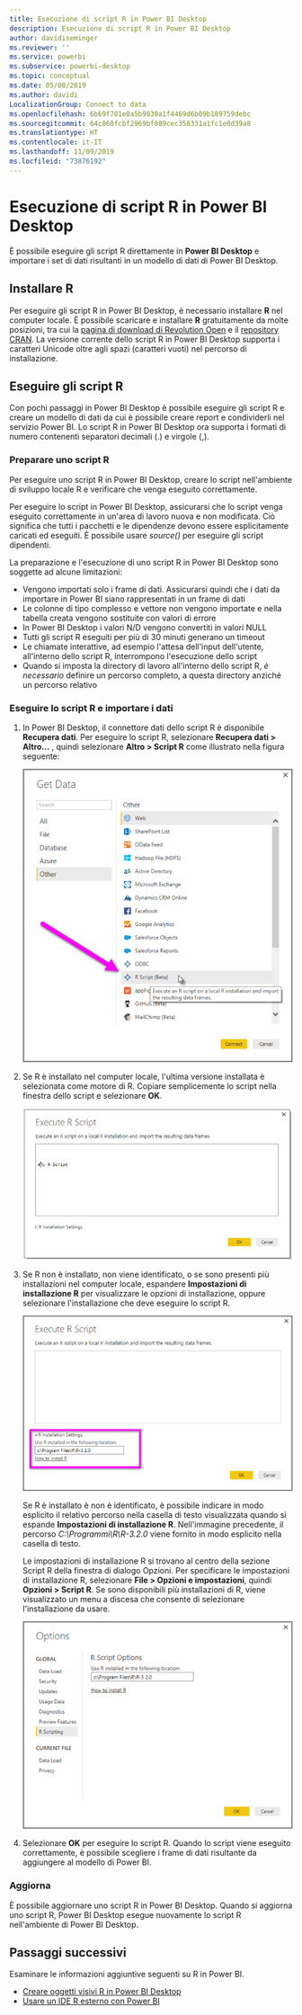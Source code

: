 ```yaml
---
title: Esecuzione di script R in Power BI Desktop
description: Esecuzione di script R in Power BI Desktop
author: davidiseminger
ms.reviewer: ''
ms.service: powerbi
ms.subservice: powerbi-desktop
ms.topic: conceptual
ms.date: 05/08/2019
ms.author: davidi
LocalizationGroup: Connect to data
ms.openlocfilehash: 6b69f701e0a5b9030a1f4469d6b09b189759debc
ms.sourcegitcommit: 64c860fcbf2969bf089cec358331a1fc1e0d39a8
ms.translationtype: HT
ms.contentlocale: it-IT
ms.lasthandoff: 11/09/2019
ms.locfileid: "73876192"
---
```

# <a name="run-r-scripts-in-power-bi-desktop"></a>Esecuzione di script R in Power BI Desktop
È possibile eseguire gli script R direttamente in **Power BI Desktop** e importare i set di dati risultanti in un modello di dati di Power BI Desktop.

## <a name="install-r"></a>Installare R
Per eseguire gli script R in Power BI Desktop, è necessario installare **R** nel computer locale. È possibile scaricare e installare **R** gratuitamente da molte posizioni, tra cui la [pagina di download di Revolution Open](https://mran.revolutionanalytics.com/download/) e il [repository CRAN](https://cran.r-project.org/bin/windows/base/). La versione corrente dello script R in Power BI Desktop supporta i caratteri Unicode oltre agli spazi (caratteri vuoti) nel percorso di installazione.

## <a name="run-r-scripts"></a>Eseguire gli script R
Con pochi passaggi in Power BI Desktop è possibile eseguire gli script R e creare un modello di dati da cui è possibile creare report e condividerli nel servizio Power BI. Lo script R in Power BI Desktop ora supporta i formati di numero contenenti separatori decimali (.) e virgole (,).

### <a name="prepare-an-r-script"></a>Preparare uno script R
Per eseguire uno script R in Power BI Desktop, creare lo script nell'ambiente di sviluppo locale R e verificare che venga eseguito correttamente.

Per eseguire lo script in Power BI Desktop, assicurarsi che lo script venga eseguito correttamente in un'area di lavoro nuova e non modificata. Ciò significa che tutti i pacchetti e le dipendenze devono essere esplicitamente caricati ed eseguiti. È possibile usare *source()* per eseguire gli script dipendenti.

La preparazione e l'esecuzione di uno script R in Power BI Desktop sono soggette ad alcune limitazioni:

* Vengono importati solo i frame di dati. Assicurarsi quindi che i dati da importare in Power BI siano rappresentati in un frame di dati
* Le colonne di tipo complesso e vettore non vengono importate e nella tabella creata vengono sostituite con valori di errore
* In Power BI Desktop i valori N/D vengono convertiti in valori NULL
* Tutti gli script R eseguiti per più di 30 minuti generano un timeout
* Le chiamate interattive, ad esempio l'attesa dell'input dell'utente, all'interno dello script R, interrompono l'esecuzione dello script
* Quando si imposta la directory di lavoro all'interno dello script R, *è necessario* definire un percorso completo, a questa directory anziché un percorso relativo

### <a name="run-your-r-script-and-import-data"></a>Eseguire lo script R e importare i dati
1. In Power BI Desktop, il connettore dati dello script R è disponibile **Recupera dati**. Per eseguire lo script R, selezionare **Recupera dati &gt; Altro...** , quindi selezionare **Altro &gt; Script R** come illustrato nella figura seguente:
   
   ![](media/desktop-r-scripts/r-scripts-1.png)
2. Se R è installato nel computer locale, l'ultima versione installata è selezionata come motore di R. Copiare semplicemente lo script nella finestra dello script e selezionare **OK**.
   
   ![](media/desktop-r-scripts/r-scripts-2.png)
3. Se R non è installato, non viene identificato, o se sono presenti più installazioni nel computer locale, espandere **Impostazioni di installazione R** per visualizzare le opzioni di installazione, oppure selezionare l'installazione che deve eseguire lo script R.
   
   ![](media/desktop-r-scripts/r-scripts-3.png)
   
   Se R è installato è non è identificato, è possibile indicare in modo esplicito il relativo percorso nella casella di testo visualizzata quando si espande **Impostazioni di installazione R**. Nell'immagine precedente, il percorso *C:\Programmi\R\R-3.2.0* viene fornito in modo esplicito nella casella di testo.
   
   Le impostazioni di installazione R si trovano al centro della sezione Script R della finestra di dialogo Opzioni. Per specificare le impostazioni di installazione R, selezionare **File > Opzioni e impostazioni**, quindi **Opzioni > Script R**. Se sono disponibili più installazioni di R, viene visualizzato un menu a discesa che consente di selezionare l'installazione da usare.
   
   ![](media/desktop-r-scripts/r-scripts-4.png)
4. Selezionare **OK** per eseguire lo script R. Quando lo script viene eseguito correttamente, è possibile scegliere i frame di dati risultante da aggiungere al modello di Power BI.

### <a name="refresh"></a>Aggiorna
È possibile aggiornare uno script R in Power BI Desktop. Quando si aggiorna uno script R, Power BI Desktop esegue nuovamente lo script R nell'ambiente di Power BI Desktop.

## <a name="next-steps"></a>Passaggi successivi
Esaminare le informazioni aggiuntive seguenti su R in Power BI.

* [Creare oggetti visivi R in Power BI Desktop](desktop-r-visuals.md)
* [Usare un IDE R esterno con Power BI](desktop-r-ide.md)

